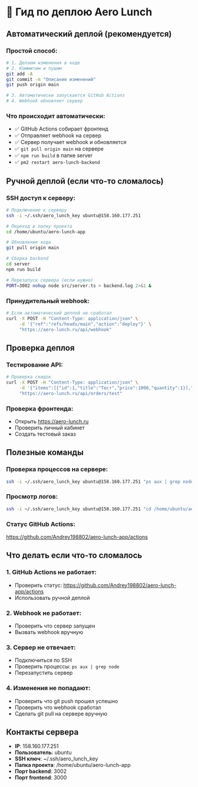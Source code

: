 # 🚀 Гид по деплою Aero Lunch

## Автоматический деплой (рекомендуется)

### Простой способ:
```bash
# 1. Делаем изменения в коде
# 2. Коммитим и пушим
git add -A
git commit -m "Описание изменений"
git push origin main

# 3. Автоматически запускается GitHub Actions
# 4. Webhook обновляет сервер
```

### Что происходит автоматически:
- ✅ GitHub Actions собирает фронтенд
- ✅ Отправляет webhook на сервер
- ✅ Сервер получает webhook и обновляется
- ✅ `git pull origin main` на сервере
- ✅ `npm run build` в папке server
- ✅ `pm2 restart aero-lunch-backend`

## Ручной деплой (если что-то сломалось)

### SSH доступ к серверу:
```bash
# Подключение к серверу
ssh -i ~/.ssh/aero_lunch_key ubuntu@158.160.177.251

# Переход в папку проекта
cd /home/ubuntu/aero-lunch-app

# Обновление кода
git pull origin main

# Сборка backend
cd server
npm run build

# Перезапуск сервера (если нужно)
PORT=3002 nohup node src/server.ts > backend.log 2>&1 &
```

### Принудительный webhook:
```bash
# Если автоматический деплой не сработал
curl -X POST -H "Content-Type: application/json" \
     -d '{"ref":"refs/heads/main","action":"deploy"}' \
     "https://aero-lunch.ru/api/webhook"
```

## Проверка деплоя

### Тестирование API:
```bash
# Проверка скидок
curl -X POST -H "Content-Type: application/json" \
     -d '{"items":[{"id":1,"title":"Тест","price":1000,"quantity":1}],"deliveryType":"TAKEAWAY"}' \
     "https://aero-lunch.ru/api/orders/test"
```

### Проверка фронтенда:
- Открыть https://aero-lunch.ru
- Проверить личный кабинет
- Создать тестовый заказ

## Полезные команды

### Проверка процессов на сервере:
```bash
ssh -i ~/.ssh/aero_lunch_key ubuntu@158.160.177.251 "ps aux | grep node"
```

### Просмотр логов:
```bash
ssh -i ~/.ssh/aero_lunch_key ubuntu@158.160.177.251 "cd /home/ubuntu/aero-lunch-app/server && tail -f backend.log"
```

### Статус GitHub Actions:
https://github.com/Andrey198802/aero-lunch-app/actions

## Что делать если что-то сломалось

### 1. GitHub Actions не работает:
- Проверить статус: https://github.com/Andrey198802/aero-lunch-app/actions
- Использовать ручной деплой

### 2. Webhook не работает:
- Проверить что сервер запущен
- Вызвать webhook вручную

### 3. Сервер не отвечает:
- Подключиться по SSH
- Проверить процессы: `ps aux | grep node`
- Перезапустить сервер

### 4. Изменения не попадают:
- Проверить что git push прошел успешно
- Проверить что webhook сработал
- Сделать git pull на сервере вручную

## Контакты сервера

- **IP**: 158.160.177.251
- **Пользователь**: ubuntu
- **SSH ключ**: ~/.ssh/aero_lunch_key
- **Папка проекта**: /home/ubuntu/aero-lunch-app
- **Порт backend**: 3002
- **Порт frontend**: 3000 